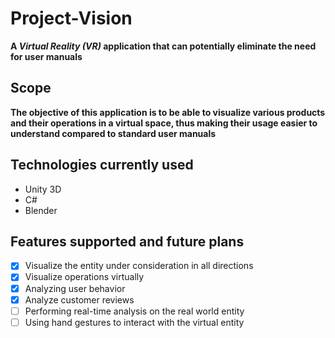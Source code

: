 # Project-Vision
**A _Virtual Reality (VR)_ application that can potentially eliminate the need for user manuals**

## Scope
**The objective of this application is to be able to visualize various products and their operations in a virtual space, thus making their usage easier to understand compared to standard user manuals**

## Technologies currently used
- Unity 3D
- C#
- Blender

## Features supported and future plans
- [x] Visualize the entity under consideration in all directions
- [x] Visualize operations virtually
- [x] Analyzing user behavior
- [x] Analyze customer reviews
- [ ] Performing real-time analysis on the real world entity
- [ ] Using hand gestures to interact with the virtual entity
